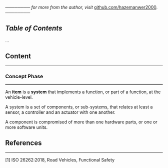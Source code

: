 ──────── *for more from the author, visit* [github.com/hazemanwer2000](https://github.com/hazemanwer2000). ────────
## *Table of Contents*
...
## Content
---
### Concept Phase
---
An **item** is a **system** that implements a function, or part of a function, at the vehicle-level.

A system is a set of components, or sub-systems, that relates at least a sensor, a controller and an actuator with one another.

A component is compromised of more than one hardware parts, or one or more software units.
## References
---
[1] ISO 26262:2018, Road Vehicles, Functional Safety